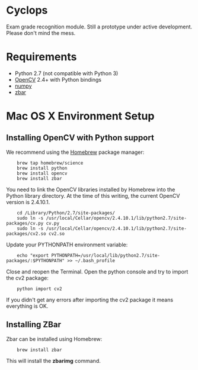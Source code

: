 Cyclops
=======

Exam grade recognition module. Still a prototype under active development. Please don't mind the mess.

# Requirements

- Python 2.7 (not compatible with Python 3)
- [OpenCV](http://opencv.org) 2.4+ with Python bindings
- [numpy](http://opencv.org)
- [zbar](http://zbar.sourceforge.net)

# Mac OS X Environment Setup

## Installing OpenCV with Python support

We recommend using the [Homebrew](http://brew.sh) package manager:

        brew tap homebrew/science
        brew install python
        brew install opencv
        brew install zbar

You need to link the OpenCV libraries installed by Homebrew into the Python library directory. At the time of this writing, the current OpenCV version is 2.4.10.1. 

        cd /Library/Python/2.7/site-packages/
        sudo ln -s /usr/local/Cellar/opencv/2.4.10.1/lib/python2.7/site-packages/cv.py cv.py
        sudo ln -s /usr/local/Cellar/opencv/2.4.10.1/lib/python2.7/site-packages/cv2.so cv2.so

Update your PYTHONPATH environment variable:

        echo "export PYTHONPATH=/usr/local/lib/python2.7/site-packages/:$PYTHONPATH" >> ~/.bash_profile

Close and reopen the Terminal. Open the python console and try to import the cv2 package:

        python import cv2

If you didn't get any errors after importing the cv2 package it means everything is OK.

## Installing ZBar

Zbar can be installed using Homebrew:

        brew install zbar

This will install the **zbarimg** command.
